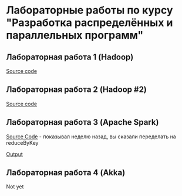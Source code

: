 # Лабораторные работы по курсу "Разработка распределённых и параллельных программ"

## Лабораторная работа 1 (Hadoop)
[Source code](https://github.com/AndVl1/Distributed/tree/master/src/main/java/ru/bmstu/iu9/distributed/lab1)

## Лабораторная работа 2 (Hadoop #2)
[Source code](https://github.com/AndVl1/Distributed/tree/master/src/main/java/ru/bmstu/iu9/distributed/lab2) 

## Лабораторная работа 3 (Apache Spark)
[Source Code](https://github.com/AndVl1/Distributed/tree/master/src/main/java/ru/bmstu/iu9/distributed/lab3) -
 показывал неделю назад, вы сказали переделать на reduceByKey

[Output](https://github.com/AndVl1/Distributed/tree/master/output-lab3)

## Лабораторная работа 4 (Akka)
Not yet